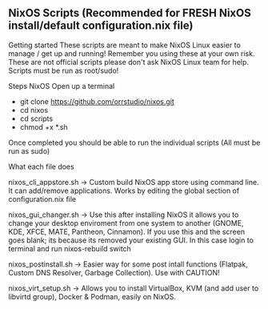 ## NixOS Scripts (Recommended for FRESH NixOS install/default configuration.nix file)

Getting started
These scripts are meant to make NixOS Linux easier to manage / get up and running!
Remember you using these at your own risk. These are not official scripts please don't ask NixOS Linux team for help.
Scripts must be run as root/sudo!

Steps NixOS
Open up a terminal

- git clone https://github.com/orrstudio/nixos.git
- cd nixos
- cd scripts
- chmod +x *.sh

Once completed you should be able to run the individual scripts (All must be run as sudo)



What each file does


nixos_cli_appstore.sh -> Custom build NixOS app store using command line. It can add/remove applications. Works by editing the global section of configuration.nix file


nixos_gui_changer.sh -> Use this after installing NixOS it allows you to change your desktop enviroment from one system to another (GNOME, KDE, XFCE, MATE, Pantheon, Cinnamon). If you use this and the screen goes blank; its because its removed your existing GUI. In this case login to terminal and run nixos-rebuild switch


nixos_postinstall.sh -> Easier way for some post intall functions (Flatpak, Custom DNS Resolver, Garbage Collection). Use with CAUTION! 


nixos_virt_setup.sh -> Allows you to install VirtualBox, KVM (and add user to libvirtd group), Docker & Podman,  easily on NixOS.

